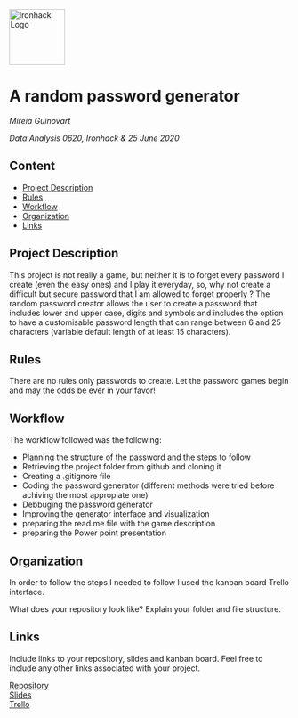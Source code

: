 <img src="https://bit.ly/2VnXWr2" alt="Ironhack Logo" width="100"/>

# A random password generator
*Mireia Guinovart*

*Data Analysis 0620, Ironhack & 25 June 2020*

## Content
- [Project Description](#project-description)
- [Rules](#rules)
- [Workflow](#workflow)
- [Organization](#organization)
- [Links](#links)

## Project Description
This project is not really a game, but neither it is to forget every password I create (even the easy ones) and I play it everyday, so, why not create a difficult but secure password that I am allowed to forget properly ?
The random password creator allows the user to create a password that includes lower and upper case, digits and symbols and includes the option to have a customisable password length that can range between 6 and 25 characters (variable default length of at least 15 characters).

## Rules
There are no rules only passwords to create. Let the password games begin and may the odds be ever in your favor!

## Workflow
The workflow followed was the following:
- Planning the structure of the password and the steps to follow 
- Retrieving the project folder from github and cloning it
- Creating a .gitignore file
- Coding the password generator (different methods were tried before achiving the most appropiate one)
- Debbuging the password generator
- Improving the generator interface and visualization
- preparing the read.me file with the game description
- preparing the Power point presentation

## Organization
In order to follow the steps I needed to follow I used the kanban board Trello interface.

What does your repository look like? Explain your folder and file structure.

## Links
Include links to your repository, slides and kanban board. Feel free to include any other links associated with your project.

[Repository](https://github.com/)  
[Slides](https://slides.com/)  
[Trello](https://trello.com/en)  

